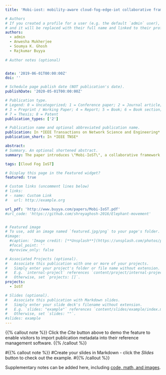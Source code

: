 ```yaml
---
title: 'Mobi-iost: mobility-aware cloud-fog-edge-iot collaborative framework for time-critical applications'

# Authors
# If you created a profile for a user (e.g. the default `admin` user), write the username (folder name) here
# and it will be replaced with their full name and linked to their profile.
authors:
  - admin
  - Anwesha Mukherjee
  - Soumya K. Ghosh
  - Rajkumar Buyya
  
# Author notes (optional)


date: '2019-06-01T00:00:00Z'
doi: ''

# Schedule page publish date (NOT publication's date).
publishDate: '2020-05-01T00:00:00Z'

# Publication type.
# Legend: 0 = Uncategorized; 1 = Conference paper; 2 = Journal article;
# 3 = Preprint / Working Paper; 4 = Report; 5 = Book; 6 = Book section;
# 7 = Thesis; 8 = Patent
publication_types: ['2']

# Publication name and optional abbreviated publication name.
publication: In *IEEE Transactions on Network Science and Engineering*
publication_short: In *IEEE TNSE*

abstract:  
# Summary. An optional shortened abstract.
summary: The paper introduces \"Mobi-IoST\", a collaborative framework for real-time edge/fog computing in IoT systems with a back-end cloud. It leverages the mobility patterns of IoT and edge devices in a 2-D space, using GPS logs and contextual data to predict their real-time locations through machine learning. The framework's features include a hierarchical IoT-Edge-Fog-Cloud architecture for improved real-time QoS, mobility-based agent location prediction, and effective handling of delay and power consumption, resulting in around 93\% prediction accuracy and 23–26% delay reduction and 37–41\% power reduction compared to existing systems.

tags: [Cloud Fog IoST]

# Display this page in the Featured widget?
featured: true

# Custom links (uncomment lines below)
# links:
# - name: Custom Link
#   url: http://example.org

url_pdf: 'http://www.buyya.com/papers/Mobi-IoST.pdf'
#url_code: 'https://github.com/shreyaghosh-2016/Elephant-movement'


# Featured image
# To use, add an image named `featured.jpg/png` to your page's folder.
#image:
  #caption: 'Image credit: [**Unsplash**](https://unsplash.com/photos/pLCdAaMFLTE)'
  #focal_point: ''
  #preview_only: false

# Associated Projects (optional).
#   Associate this publication with one or more of your projects.
#   Simply enter your project's folder or file name without extension.
#   E.g. `internal-project` references `content/project/internal-project/index.md`.
#   Otherwise, set `projects: []`.
projects:
  - IoST

# Slides (optional).
#   Associate this publication with Markdown slides.
#   Simply enter your slide deck's filename without extension.
#   E.g. `slides: "example"` references `content/slides/example/index.md`.
#   Otherwise, set `slides: ""`.
#slides: example
---
```


{{% callout note %}}
Click the _Cite_ button above to demo the feature to enable visitors to import publication metadata into their reference management software.
{{% /callout %}}

#{{% callout note %}}
#Create your slides in Markdown - click the _Slides_ button to check out the example.
#{{% /callout %}}

Supplementary notes can be added here, including [code, math, and images](https://wowchemy.com/docs/writing-markdown-latex/).

